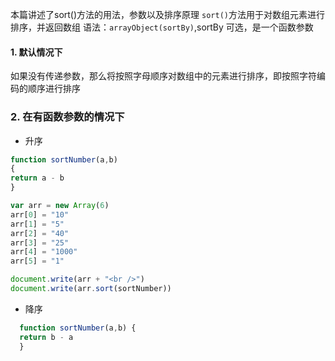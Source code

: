 本篇讲述了sort()方法的用法，参数以及排序原理
`sort()`方法用于对数组元素进行排序，并返回数组
语法：`arrayObject(sortBy)`,sortBy 可选，是一个函数参数
#### 1. 默认情况下
如果没有传递参数，那么将按照字母顺序对数组中的元素进行排序，即按照字符编码的顺序进行排序
### 2. 在有函数参数的情况下
  * 升序
  ```js
  function sortNumber(a,b)
  {
  return a - b
  }

  var arr = new Array(6)
  arr[0] = "10"
  arr[1] = "5"
  arr[2] = "40"
  arr[3] = "25"
  arr[4] = "1000"
  arr[5] = "1"

  document.write(arr + "<br />")
  document.write(arr.sort(sortNumber))

  ```
  * 降序
  ```js
    function sortNumber(a,b) {
    return b - a
    }

  ```
